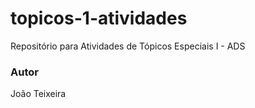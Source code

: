 # topicos-1-atividades
Repositório para Atividades de Tópicos Especiais I - ADS

### Autor
João Teixeira
